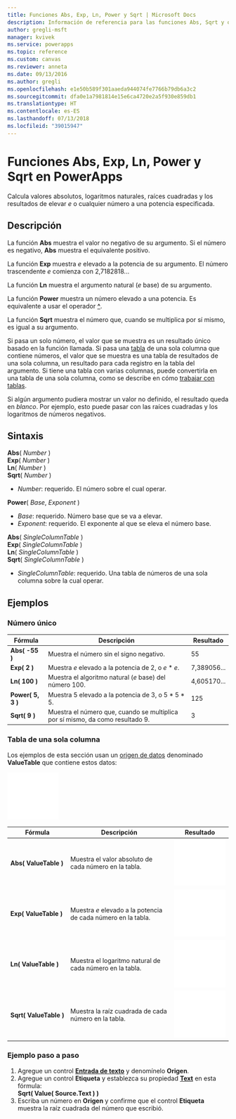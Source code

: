 ```yaml
---
title: Funciones Abs, Exp, Ln, Power y Sqrt | Microsoft Docs
description: Información de referencia para las funciones Abs, Sqrt y otras en PowerApps, incluidos ejemplos y sintaxis
author: gregli-msft
manager: kvivek
ms.service: powerapps
ms.topic: reference
ms.custom: canvas
ms.reviewer: anneta
ms.date: 09/13/2016
ms.author: gregli
ms.openlocfilehash: e1e50b589f301aaeda944074fe7766b79db6a3c2
ms.sourcegitcommit: dfa0e1a7981814e15e6ca4720e2a5f930e859db1
ms.translationtype: HT
ms.contentlocale: es-ES
ms.lasthandoff: 07/13/2018
ms.locfileid: "39015947"
---
```

# <a name="abs-exp-ln-power-and-sqrt-functions-in-powerapps"></a>Funciones Abs, Exp, Ln, Power y Sqrt en PowerApps
Calcula valores absolutos, logaritmos naturales, raíces cuadradas y los resultados de elevar *e* o cualquier número a una potencia especificada.

## <a name="description"></a>Descripción
La función **Abs** muestra el valor no negativo de su argumento. Si el número es negativo, **Abs** muestra el equivalente positivo.

La función **Exp** muestra *e* elevado a la potencia de su argumento.  El número trascendente *e* comienza con 2,7182818...

La función **Ln** muestra el argumento natural (*e* base) de su argumento.

La función **Power** muestra un número elevado a una potencia.  Es equivalente a usar el operador [**^**](operators.md).

La función **Sqrt** muestra el número que, cuando se multiplica por sí mismo, es igual a su argumento.

Si pasa un solo número, el valor que se muestra es un resultado único basado en la función llamada.  Si pasa una [tabla](../working-with-tables.md) de una sola columna que contiene números, el valor que se muestra es una tabla de resultados de una sola columna, un resultado para cada registro en la tabla del argumento. Si tiene una tabla con varias columnas, puede convertirla en una tabla de una sola columna, como se describe en cómo [trabajar con tablas](../working-with-tables.md).  

Si algún argumento pudiera mostrar un valor no definido, el resultado queda en *blanco*.  Por ejemplo, esto puede pasar con las raíces cuadradas y los logaritmos de números negativos.

## <a name="syntax"></a>Sintaxis
**Abs**( *Number* )<br>**Exp**( *Number* )<br>**Ln**( *Number* )<br>**Sqrt**( *Number* )

* *Number*: requerido. El número sobre el cual operar.

**Power**( *Base*, *Exponent* )

* *Base*: requerido. Número base que se va a elevar.
* *Exponent*: requerido. El exponente al que se eleva el número base.

**Abs**( *SingleColumnTable* )<br>**Exp**( *SingleColumnTable* )<br>**Ln**( *SingleColumnTable* )<br>**Sqrt**( *SingleColumnTable* )

* *SingleColumnTable*: requerido. Una tabla de números de una sola columna sobre la cual operar.

## <a name="examples"></a>Ejemplos
### <a name="single-number"></a>Número único

| Fórmula | Descripción | Resultado |
| --- | --- | --- |
| **Abs( -55 )** |Muestra el número sin el signo negativo. |55 |
| **Exp( 2 )** |Muestra *e* elevado a la potencia de 2, o *e* \* *e*. |7,389056... |
| **Ln( 100 )** |Muestra el algoritmo natural (*e* base) del número 100. |4,605170... |
| **Power( 5, 3 )** |Muestra 5 elevado a la potencia de 3, o 5 \* 5 \* 5. |125 |
| **Sqrt( 9 )** |Muestra el número que, cuando se multiplica por sí mismo, da como resultado 9. |3 |

### <a name="single-column-table"></a>Tabla de una sola columna
Los ejemplos de esta sección usan un [origen de datos](../working-with-data-sources.md) denominado **ValueTable** que contiene estos datos:

![](media/function-numericals/values.png)

| Fórmula | Descripción | Resultado |
| --- | --- | --- |
| **Abs(&nbsp;ValueTable&nbsp;)** |Muestra el valor absoluto de cada número en la tabla. |<style> img { max-width: none } </style> ![](media/function-numericals/values-abs.png) |
| **Exp(&nbsp;ValueTable&nbsp;)** |Muestra *e* elevado a la potencia de cada número en la tabla. |<style> img { max-width: none } </style> ![](media/function-numericals/values-exp.png) |
| **Ln(&nbsp;ValueTable&nbsp;)** |Muestra el logaritmo natural de cada número en la tabla. |<style> img { max-width: none } </style> ![](media/function-numericals/values-ln.png) |
| **Sqrt(&nbsp;ValueTable&nbsp;)** |Muestra la raíz cuadrada de cada número en la tabla. |![](media/function-numericals/values-sqrt.png) |

### <a name="step-by-step-example"></a>Ejemplo paso a paso
1. Agregue un control **[Entrada de texto](../controls/control-text-input.md)** y denomínelo **Origen**.
2. Agregue un control **Etiqueta** y establezca su propiedad **[Text](../controls/properties-core.md)** en esta fórmula:
   <br>
   **Sqrt( Value( Source.Text ) )**
3. Escriba un número en **Origen** y confirme que el control **Etiqueta** muestra la raíz cuadrada del número que escribió.

